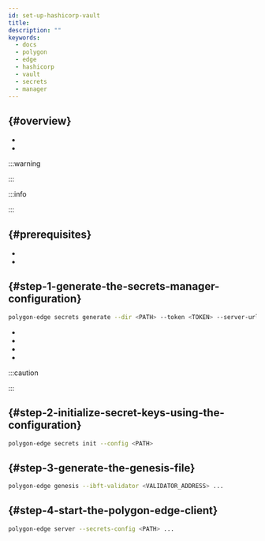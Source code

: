 ```yaml
---
id: set-up-hashicorp-vault
title:
description: ""
keywords:
  - docs
  - polygon
  - edge
  - hashicorp
  - vault
  - secrets
  - manager
---
```


##  {#overview}


*
*

:::warning

:::











:::info

:::


##  {#prerequisites}






*
*

##  {#step-1-generate-the-secrets-manager-configuration}





```bash
polygon-edge secrets generate --dir <PATH> --token <TOKEN> --server-url <SERVER_URL> --name <NODE_NAME>
```


*
*
*
*

:::caution





:::

##  {#step-2-initialize-secret-keys-using-the-configuration}



```bash
polygon-edge secrets init --config <PATH>
```



##  {#step-3-generate-the-genesis-file}




```bash
polygon-edge genesis --ibft-validator <VALIDATOR_ADDRESS> ...
```

##  {#step-4-start-the-polygon-edge-client}




```bash
polygon-edge server --secrets-config <PATH> ...
```


